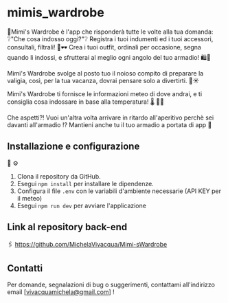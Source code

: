 # mimis_wardrobe

🎀Mimi's Wardrobe è l'app che risponderà tutte le volte alla tua domanda: ❔"Che cosa indosso oggi?"❔
Registra i tuoi indumenti ed i tuoi accessori, consultali, filtrali! 👗🕶️
Crea i tuoi outfit, ordinali per occasione, segna quando li indossi,
e sfrutterai al meglio ogni angolo del tuo armadio! 🛍️👠

Mimi's Wardrobe svolge al posto tuo il noioso compito di preparare la valigia, così, per la tua vacanza, dovrai pensare solo a divertirti. 🧳☀

Mimi's Wardrobe ti fornisce le informazioni meteo di dove andrai, e ti consiglia cosa indossare in base alla temperatura! 🌡 👙🧥

Che aspetti?! Vuoi un'altra volta arrivare in ritardo all'aperitivo perchè sei davanti all'armadio ⁉️
Mantieni anche tu il tuo armadio a portata di app 📱

## Installazione e configurazione

🔧 ⚙️

1. Clona il repository da GitHub.
2. Esegui `npm install` per installare le dipendenze.
3. Configura il file `.env` con le variabili d'ambiente necessarie (API KEY per il meteo)
4. Esegui `npm run dev` per avviare l'applicazione

## Link al repository back-end

🖇️
https://github.com/MichelaVivacqua/Mimi-sWardrobe

## Contatti

Per domande, segnalazioni di bug o suggerimenti, contattami all'indirizzo email [vivacquamichela@gmail.com] !
